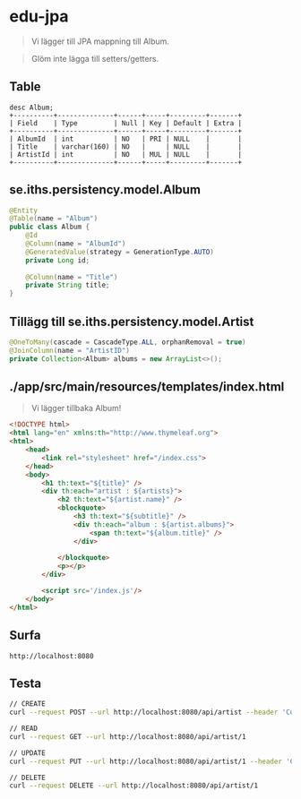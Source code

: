 # edu-jpa

> Vi lägger till JPA mappning till Album.

> Glöm inte lägga till setters/getters.

## Table

```
desc Album;
+----------+--------------+------+-----+---------+-------+
| Field    | Type         | Null | Key | Default | Extra |
+----------+--------------+------+-----+---------+-------+
| AlbumId  | int          | NO   | PRI | NULL    |       |
| Title    | varchar(160) | NO   |     | NULL    |       |
| ArtistId | int          | NO   | MUL | NULL    |       |
+----------+--------------+------+-----+---------+-------+
```

## se.iths.persistency.model.Album

```java
@Entity
@Table(name = "Album")
public class Album {
    @Id
    @Column(name = "AlbumId")
    @GeneratedValue(strategy = GenerationType.AUTO)
    private Long id;
    
    @Column(name = "Title")
    private String title;
}
```

## Tillägg till se.iths.persistency.model.Artist

```java
@OneToMany(cascade = CascadeType.ALL, orphanRemoval = true)
@JoinColumn(name = "ArtistID")
private Collection<Album> albums = new ArrayList<>();
```

## ./app/src/main/resources/templates/index.html

> Vi lägger tillbaka Album!

```html
<!DOCTYPE html>
<html lang="en" xmlns:th="http://www.thymeleaf.org">
<html>
    <head>
        <link rel="stylesheet" href="/index.css">
    </head>
    <body>
        <h1 th:text="${title}" />
        <div th:each="artist : ${artists}">
            <h2 th:text="${artist.name}" />
            <blockquote>
                <h3 th:text="${subtitle}" />
                <div th:each="album : ${artist.albums}">
                    <span th:text="${album.title}" />
                </div>
                
            </blockquote>
            <p></p>
        </div>

        <script src='/index.js'/>
    </body>
</html>
```

## Surfa

```
http://localhost:8080
```

## Testa

```bash
// CREATE
curl --request POST --url http://localhost:8080/api/artist --header 'Content-Type: application/json' --data '{"id": "1", "name": "Nisse"}'

// READ
curl --request GET --url http://localhost:8080/api/artist/1

// UPDATE
curl --request PUT --url http://localhost:8080/api/artist/1 --header 'Content-Type: application/json' --data '{"id": "1","name": "Nisse"}'

// DELETE
curl --request DELETE --url http://localhost:8080/api/artist/1
```
